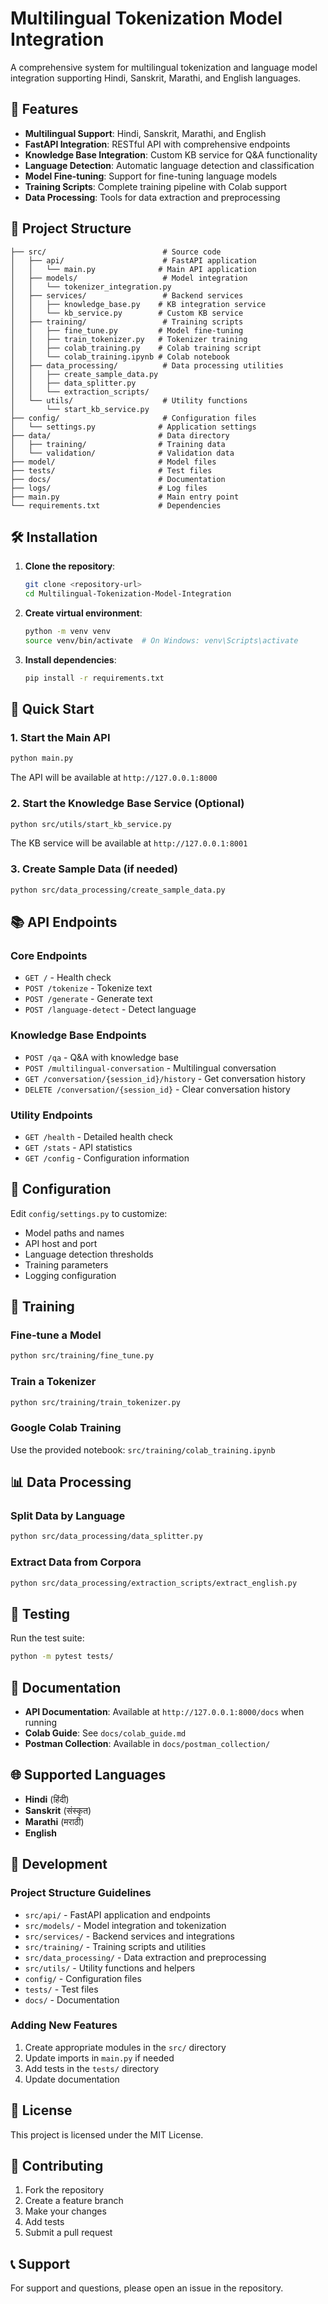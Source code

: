 # Multilingual Tokenization Model Integration

A comprehensive system for multilingual tokenization and language model integration supporting Hindi, Sanskrit, Marathi, and English languages.

## 🚀 Features

- **Multilingual Support**: Hindi, Sanskrit, Marathi, and English
- **FastAPI Integration**: RESTful API with comprehensive endpoints
- **Knowledge Base Integration**: Custom KB service for Q&A functionality
- **Language Detection**: Automatic language detection and classification
- **Model Fine-tuning**: Support for fine-tuning language models
- **Training Scripts**: Complete training pipeline with Colab support
- **Data Processing**: Tools for data extraction and preprocessing

## 📁 Project Structure

```
├── src/                          # Source code
│   ├── api/                      # FastAPI application
│   │   └── main.py              # Main API application
│   ├── models/                   # Model integration
│   │   └── tokenizer_integration.py
│   ├── services/                 # Backend services
│   │   ├── knowledge_base.py    # KB integration service
│   │   └── kb_service.py        # Custom KB service
│   ├── training/                 # Training scripts
│   │   ├── fine_tune.py         # Model fine-tuning
│   │   ├── train_tokenizer.py   # Tokenizer training
│   │   ├── colab_training.py    # Colab training script
│   │   └── colab_training.ipynb # Colab notebook
│   ├── data_processing/          # Data processing utilities
│   │   ├── create_sample_data.py
│   │   ├── data_splitter.py
│   │   └── extraction_scripts/
│   └── utils/                    # Utility functions
│       └── start_kb_service.py
├── config/                       # Configuration files
│   └── settings.py              # Application settings
├── data/                        # Data directory
│   ├── training/                # Training data
│   └── validation/              # Validation data
├── model/                       # Model files
├── tests/                       # Test files
├── docs/                        # Documentation
├── logs/                        # Log files
├── main.py                      # Main entry point
└── requirements.txt             # Dependencies
```

## 🛠️ Installation

1. **Clone the repository**:
   ```bash
   git clone <repository-url>
   cd Multilingual-Tokenization-Model-Integration
   ```

2. **Create virtual environment**:
   ```bash
   python -m venv venv
   source venv/bin/activate  # On Windows: venv\Scripts\activate
   ```

3. **Install dependencies**:
   ```bash
   pip install -r requirements.txt
   ```

## 🚀 Quick Start

### 1. Start the Main API

```bash
python main.py
```

The API will be available at `http://127.0.0.1:8000`

### 2. Start the Knowledge Base Service (Optional)

```bash
python src/utils/start_kb_service.py
```

The KB service will be available at `http://127.0.0.1:8001`

### 3. Create Sample Data (if needed)

```bash
python src/data_processing/create_sample_data.py
```

## 📚 API Endpoints

### Core Endpoints

- `GET /` - Health check
- `POST /tokenize` - Tokenize text
- `POST /generate` - Generate text
- `POST /language-detect` - Detect language

### Knowledge Base Endpoints

- `POST /qa` - Q&A with knowledge base
- `POST /multilingual-conversation` - Multilingual conversation
- `GET /conversation/{session_id}/history` - Get conversation history
- `DELETE /conversation/{session_id}` - Clear conversation history

### Utility Endpoints

- `GET /health` - Detailed health check
- `GET /stats` - API statistics
- `GET /config` - Configuration information

## 🔧 Configuration

Edit `config/settings.py` to customize:

- Model paths and names
- API host and port
- Language detection thresholds
- Training parameters
- Logging configuration

## 🎯 Training

### Fine-tune a Model

```bash
python src/training/fine_tune.py
```

### Train a Tokenizer

```bash
python src/training/train_tokenizer.py
```

### Google Colab Training

Use the provided notebook: `src/training/colab_training.ipynb`

## 📊 Data Processing

### Split Data by Language

```bash
python src/data_processing/data_splitter.py
```

### Extract Data from Corpora

```bash
python src/data_processing/extraction_scripts/extract_english.py
```

## 🧪 Testing

Run the test suite:

```bash
python -m pytest tests/
```

## 📖 Documentation

- **API Documentation**: Available at `http://127.0.0.1:8000/docs` when running
- **Colab Guide**: See `docs/colab_guide.md`
- **Postman Collection**: Available in `docs/postman_collection/`

## 🌐 Supported Languages

- **Hindi** (हिंदी)
- **Sanskrit** (संस्कृत)
- **Marathi** (मराठी)
- **English**

## 🔧 Development

### Project Structure Guidelines

- `src/api/` - FastAPI application and endpoints
- `src/models/` - Model integration and tokenization
- `src/services/` - Backend services and integrations
- `src/training/` - Training scripts and utilities
- `src/data_processing/` - Data extraction and preprocessing
- `src/utils/` - Utility functions and helpers
- `config/` - Configuration files
- `tests/` - Test files
- `docs/` - Documentation

### Adding New Features

1. Create appropriate modules in the `src/` directory
2. Update imports in `main.py` if needed
3. Add tests in the `tests/` directory
4. Update documentation

## 📝 License

This project is licensed under the MIT License.

## 🤝 Contributing

1. Fork the repository
2. Create a feature branch
3. Make your changes
4. Add tests
5. Submit a pull request

## 📞 Support

For support and questions, please open an issue in the repository.
